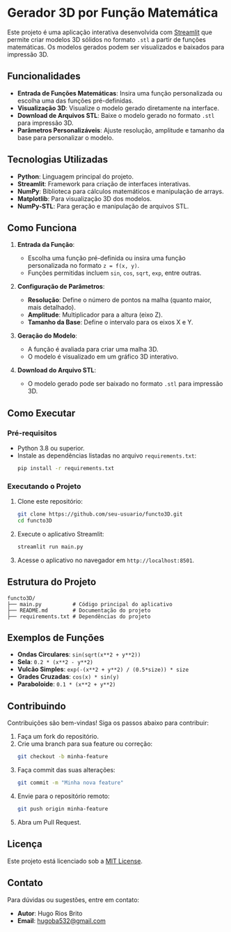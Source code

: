
# Gerador 3D por Função Matemática

Este projeto é uma aplicação interativa desenvolvida com [Streamlit](https://streamlit.io/) que permite criar modelos 3D sólidos no formato `.stl` a partir de funções matemáticas. Os modelos gerados podem ser visualizados e baixados para impressão 3D.

## Funcionalidades

- **Entrada de Funções Matemáticas**: Insira uma função personalizada ou escolha uma das funções pré-definidas.
- **Visualização 3D**: Visualize o modelo gerado diretamente na interface.
- **Download de Arquivos STL**: Baixe o modelo gerado no formato `.stl` para impressão 3D.
- **Parâmetros Personalizáveis**: Ajuste resolução, amplitude e tamanho da base para personalizar o modelo.

## Tecnologias Utilizadas

- **Python**: Linguagem principal do projeto.
- **Streamlit**: Framework para criação de interfaces interativas.
- **NumPy**: Biblioteca para cálculos matemáticos e manipulação de arrays.
- **Matplotlib**: Para visualização 3D dos modelos.
- **NumPy-STL**: Para geração e manipulação de arquivos STL.

## Como Funciona

1. **Entrada da Função**:
   - Escolha uma função pré-definida ou insira uma função personalizada no formato `z = f(x, y)`.
   - Funções permitidas incluem `sin`, `cos`, `sqrt`, `exp`, entre outras.

2. **Configuração de Parâmetros**:
   - **Resolução**: Define o número de pontos na malha (quanto maior, mais detalhado).
   - **Amplitude**: Multiplicador para a altura (eixo Z).
   - **Tamanho da Base**: Define o intervalo para os eixos X e Y.

3. **Geração do Modelo**:
   - A função é avaliada para criar uma malha 3D.
   - O modelo é visualizado em um gráfico 3D interativo.

4. **Download do Arquivo STL**:
   - O modelo gerado pode ser baixado no formato `.stl` para impressão 3D.

## Como Executar

### Pré-requisitos

- Python 3.8 ou superior.
- Instale as dependências listadas no arquivo `requirements.txt`:
  ```bash
  pip install -r requirements.txt
  ```

### Executando o Projeto

1. Clone este repositório:
   ```bash
   git clone https://github.com/seu-usuario/functo3D.git
   cd functo3D
   ```

2. Execute o aplicativo Streamlit:
   ```bash
   streamlit run main.py
   ```

3. Acesse o aplicativo no navegador em `http://localhost:8501`.

## Estrutura do Projeto

```
functo3D/
├── main.py          # Código principal do aplicativo
├── README.md        # Documentação do projeto
├── requirements.txt # Dependências do projeto
```

## Exemplos de Funções

- **Ondas Circulares**: `sin(sqrt(x**2 + y**2))`
- **Sela**: `0.2 * (x**2 - y**2)`
- **Vulcão Simples**: `exp(-(x**2 + y**2) / (0.5*size)) * size`
- **Grades Cruzadas**: `cos(x) * sin(y)`
- **Paraboloide**: `0.1 * (x**2 + y**2)`

## Contribuindo

Contribuições são bem-vindas! Siga os passos abaixo para contribuir:

1. Faça um fork do repositório.
2. Crie uma branch para sua feature ou correção:
   ```bash
   git checkout -b minha-feature
   ```
3. Faça commit das suas alterações:
   ```bash
   git commit -m "Minha nova feature"
   ```
4. Envie para o repositório remoto:
   ```bash
   git push origin minha-feature
   ```
5. Abra um Pull Request.

## Licença

Este projeto está licenciado sob a [MIT License](LICENSE).

## Contato

Para dúvidas ou sugestões, entre em contato:

- **Autor**: Hugo Rios Brito
- **Email**: hugoba532@gmail.com

